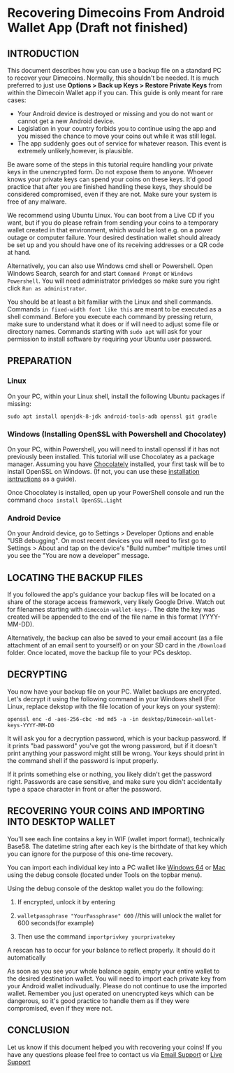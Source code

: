 Recovering Dimecoins From Android Wallet App (Draft not finished)
===================

## INTRODUCTION

This document describes how you can use a backup file on a standard PC to recover your Dimecoins. Normally, this shouldn't be needed. It is much preferred to 
just use **Options > Back up Keys > Restore Private Keys** from within the Dimecoin Wallet app if you can. This guide is only meant for rare cases:

- Your Android device is destroyed or missing and you do not want or cannot get a new Android device.
- Legislation in your country forbids you to continue using the app and you missed the chance to move your coins out while it was still legal.
- The app suddenly goes out of service for whatever reason. This event is extremely unlikely,however, is plausible.

Be aware some of the steps in this tutorial require handling your private keys in the unencrypted form. Do not expose them to anyone. Whoever knows your private keys can spend your coins on these keys. It'd good practice that after you are finished handling these keys, they should be considered compromised, even if they are not. Make sure your system is free of any malware.

We recommend using Ubuntu Linux. You can boot from a Live CD if you want, but if you do please refrain from sending your coins to a temporary wallet created in that environment, which would be lost e.g. on a power outage or computer failure. Your desired destination wallet should already be set up and you should have one of its receiving addresses or a QR code at hand.

Alternatively, you can also use Windows cmd shell or Powershell. Open Windows Search, search for and start `Command Prompt` or `Windows Powershell`. You will need administrator privledges so make sure you right click `Run as administrator`.

You should be at least a bit familiar with the Linux and shell commands. Commands `in fixed-width font like this` are meant to be executed as a shell command. Before you execute each command by pressing return, make sure to understand what it does or if will need to adjust some file or directory names. Commands starting with `sudo apt` will ask for your permission to install software by requiring your Ubuntu user password.

## PREPARATION

### Linux

On your PC, within your Linux shell, install the following Ubuntu packages if missing:

    sudo apt install openjdk-8-jdk android-tools-adb openssl git gradle

### Windows (Installing OpenSSL with Powershell and Chocolatey)

On your PC, within Powershell, you will need to install openssl if it has not previously been installed. This tutorial will use Chocolatey as a package manager. Assuming you have [Chocolately](https://chocolatey.org/) installed, your first task will be to install OpenSSL on Windows. (If not, you can use these [installation isntructions](https://chocolatey.org/install) as a guide). 

Once Chocolatey is installed, open up your PowerShell console and run the command `choco install OpenSSL.Light`

### Android Device

On your Android device, go to Settings > Developer Options and enable "USB debugging". On most recent devices you will need to first go to Settings > About and tap on the device's "Build number" multiple times until you see the "You are now a developer" message.

## LOCATING THE BACKUP FILES

If you followed the app's guidance your backup files will be located on a share of the storage access framework, very likely Google Drive. Watch out for filenames starting with `dimecoin-wallet-keys-`. The date the key was created will be appended to the end of the file name in this format (YYYY-MM-DD).

Alternatively, the backup can also be saved to your email account (as a file attachment of an email sent to yourself) or on your SD card in the `/Download` folder. Once located, move the backup file to your PCs desktop.

## DECRYPTING

You now have your backup file on your PC. Wallet backups are encrypted. Let's decrypt it using the following command in your Windows shell (For Linux, replace dekstop with the file location of your keys on your system):

    openssl enc -d -aes-256-cbc -md md5 -a -in desktop/Dimecoin-wallet-keys-YYYY-MM-DD 
    
It will ask you for a decryption password, which is your backup password. If it prints
"bad password" you've got the wrong password, but if it doesn't print anything your password might
still be wrong. Your keys should print in the command shell if the password is input properly.

If it prints something else or nothing, you likely didn't get the password right. Passwords are case sensitive, and make sure you didn't accidentally type a space character in front or after the password.

## RECOVERING YOUR COINS AND IMPORTING INTO DESKTOP WALLET

You'll see each line contains a key in WIF (wallet import format), technically Base58. The datetime string after each key is the birthdate of that key which you can ignore for the purpose of this one-time recovery.

You can import each individual key into a PC wallet like [Windows 64](https://github.com/dime-coin/dimecoin/releases/download/1.10.0.1/dimecoin-1.10.0.1-win64-setup.exe)
or [Mac](https://github.com/dime-coin/dimecoin/releases/download/1.10.0.1/dimecoin-1.10.0.1-MacOSX.zip) using the debug console (located under Tools on the topbar menu).

Using the debug console of the desktop wallet you do the following:

   1. If encrypted, unlock it by entering 

   2. `walletpassphrase "YourPassphrase" 600`
      //this will unlock the wallet for 600 seconds(for example)
      
   3. Then use the command `importprivkey yourprivatekey`

A rescan has to occur for your balance to reflect properly. It should do it automatically 

As soon as you see your whole balance again, empty your entire wallet to the desired destination wallet. You will need to import each private key from your Android wallet indivudually. Please do not continue to use the imported wallet. Remember you just operated on unencrypted keys which can be dangerous, so it's good practice to handle them as if they were compromised, even if they were not.

## CONCLUSION

Let us know if this document helped you with recovering your coins! If you have any questions please feel free to contact us via [Email Support](mailto:developer@dimecoinnetwork.com) or [Live Support](t.me/dimeofficialsupport)
